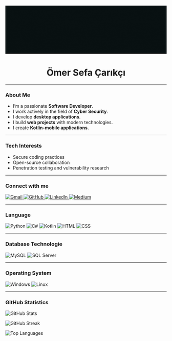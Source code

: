 <p align="center">
  <img src="https://github.com/omersefacarikci/omersefacarikci/blob/main/img/cover.gif" alt="Banner" />
</p>
<h1 align="center">Ömer Sefa Çarıkçı</h1>




---

### About Me

- I’m a passionate **Software Developer**.  
- I work actively in the field of **Cyber Security**.  
- I develop **desktop applications**.  
- I build **web projects** with modern technologies.  
- I create **Kotlin-mobile applications**.  

---

### Tech Interests
 
- Secure coding practices  
- Open-source collaboration  
- Penetration testing and vulnerability research  

---

### Connect with me

<p align="left"> <a href="mailto:omercarikci204@gmail.com" target="_blank"> <img src="https://img.shields.io/badge/Gmail-D14836?style=for-the-badge&logo=gmail&logoColor=white" alt="Gmail"/> </a> <a href="https://github.com/omersefacarikci" target="_blank"> <img src="https://img.shields.io/badge/GitHub-100000?style=for-the-badge&logo=github&logoColor=white" alt="GitHub"/> </a> <a href="https://www.linkedin.com/in/omer-sefa-carikci" target="_blank"> <img src="https://img.shields.io/badge/LinkedIn-0077B5?style=for-the-badge&logo=linkedin&logoColor=white" alt="LinkedIn"/> </a> <a href="https://medium.com/@omersefacarikci  target="_blank"> <img src="https://img.shields.io/badge/Medium-000000?style=for-the-badge&logo=medium&logoColor=white" alt="Medium"/> </a> </p>

---

### Language 

<p align="left"> <img src="https://img.shields.io/badge/Python-3776AB?style=for-the-badge&logo=python&logoColor=white" alt="Python"/> <img src="https://img.shields.io/badge/C%23-239120?style=for-the-badge&logo=c-sharp&logoColor=white" alt="C#"/> <img src="https://img.shields.io/badge/Kotlin-0095D5?style=for-the-badge&logo=kotlin&logoColor=white" alt="Kotlin"/> <img src="https://img.shields.io/badge/HTML-E34F26?style=for-the-badge&logo=html5&logoColor=white" alt="HTML"/> <img src="https://img.shields.io/badge/CSS-1572B6?style=for-the-badge&logo=css3&logoColor=white" alt="CSS"/></p> 
  

---

### Database Technologie  

<p> <img src="https://img.shields.io/badge/MySQL-4479A1?style=for-the-badge&logo=mysql&logoColor=white" alt="MySQL"/>   <img src="https://img.shields.io/badge/SQL_Server-CC2927?style=for-the-badge&logo=microsoft-sql-server&logoColor=white" alt="SQL Server"/> </p>

---

### Operating System

<img src="https://img.shields.io/badge/Windows-0078D6?style=for-the-badge&logo=windows&logoColor=white" alt="Windows"/> <img src="https://img.shields.io/badge/Linux-FCC624?style=for-the-badge&logo=linux&logoColor=black" alt="Linux"/>

---

### GitHub Statistics

<p align="left"> <img src="https://github-readme-stats.vercel.app/api?username=omersefacarikci&show_icons=true&theme=dark&hide_border=true" alt="GitHub Stats" /> <p align="left"> <img src="https://streak-stats.demolab.com/?user=omersefacarikci&theme=dark&hide_border=true" alt="GitHub Streak"/> </p>  <p align="left"> <img src="https://github-readme-stats.vercel.app/api/top-langs/?username=omersefacarikci&layout=compact&theme=dark&hide_border=true" alt="Top Languages"/> </p> 

</p>


